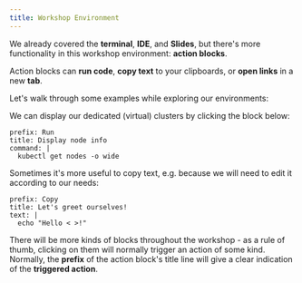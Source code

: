 ```yaml
---
title: Workshop Environment
---
```


We already covered the **terminal**, **IDE**, and **Slides**,
but there's more functionality in this workshop environment: **action blocks**.

Action blocks can **run code**, **copy text** to your clipboards, or **open links**
in a new **tab**.

Let's walk through some examples while exploring our environments:

We can display our dedicated (virtual) clusters by clicking the block below:

```terminal:execute
prefix: Run
title: Display node info
command: |
  kubectl get nodes -o wide
```

Sometimes it's more useful to copy text, e.g. because we will need to edit it
according to our needs:

```workshop:copy
prefix: Copy
title: Let's greet ourselves!
text: |
  echo "Hello < >!"
```

There will be more kinds of blocks throughout the workshop - as a rule of thumb,
clicking on them will normally trigger an action of some kind. Normally, the **prefix** of the action block's title line will give a clear indication of the **triggered action**.
